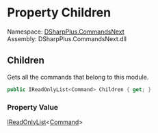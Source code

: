 # Property Children

Namespace: [DSharpPlus.CommandsNext](DSharpPlus.CommandsNext.md)  
Assembly: DSharpPlus.CommandsNext.dll

## <a id="DSharpPlus_CommandsNext_CommandGroup_Children"></a>Children

Gets all the commands that belong to this module.

```csharp
public IReadOnlyList<Command> Children { get; }
```

### Property Value

[IReadOnlyList](https://learn.microsoft.com/dotnet/api/system.collections.generic.ireadonlylist\-1)<[Command](DSharpPlus.CommandsNext.Command.md)\>

